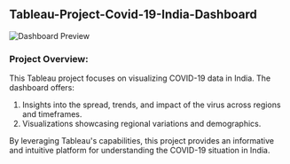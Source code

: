 ## Tableau-Project-Covid-19-India-Dashboard



![Dashboard Preview](https://github.com/DhruvBhatnagar99/Tableau-Project-Covid19-in-India-Analysis-Dashboard/assets/88309364/5a4c06d4-8a83-4e42-a0ad-dc1841435c71)




### Project Overview:
This Tableau project focuses on visualizing COVID-19 data in India. The dashboard offers:

1. Insights into the spread, trends, and impact of the virus across regions and timeframes.
2. Visualizations showcasing regional variations and demographics.
   
By leveraging Tableau's capabilities, this project provides an informative and intuitive platform for understanding the COVID-19 situation in India.

